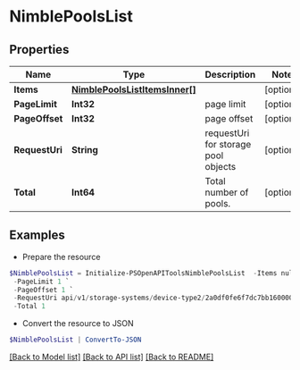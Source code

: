 # NimblePoolsList
## Properties

Name | Type | Description | Notes
------------ | ------------- | ------------- | -------------
**Items** | [**NimblePoolsListItemsInner[]**](NimblePoolsListItemsInner.md) |  | [optional] 
**PageLimit** | **Int32** | page limit | [optional] 
**PageOffset** | **Int32** | page offset | [optional] 
**RequestUri** | **String** | requestUri for storage pool objects | [optional] 
**Total** | **Int64** | Total number of pools. | [optional] 

## Examples

- Prepare the resource
```powershell
$NimblePoolsList = Initialize-PSOpenAPIToolsNimblePoolsList  -Items null `
 -PageLimit 1 `
 -PageOffset 1 `
 -RequestUri api/v1/storage-systems/device-type2/2a0df0fe6f7dc7bb16000000000000000000004817/storage-pools `
 -Total 1
```

- Convert the resource to JSON
```powershell
$NimblePoolsList | ConvertTo-JSON
```

[[Back to Model list]](../README.md#documentation-for-models) [[Back to API list]](../README.md#documentation-for-api-endpoints) [[Back to README]](../README.md)

